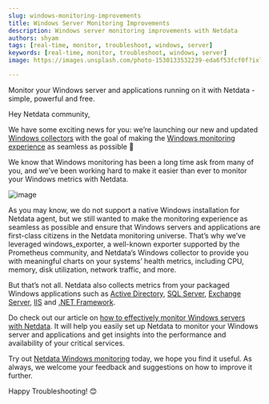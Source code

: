 ```yaml
---
slug: windows-monitoring-improvements
title: Windows Server Monitoring Improvements
description: Windows server monitoring improvements with Netdata
authors: shyam
tags: [real-time, monitor, troubleshoot, windows, server]
keywords: [real-time, monitor, troubleshoot, windows, server]
image: https://images.unsplash.com/photo-1530133532239-eda6f53fcf0f?ixlib=rb-4.0.3&ixid=MnwxMjA3fDB8MHxwaG90by1wYWdlfHx8fGVufDB8fHx8&auto=format&fit=crop&w=1074&q=80

---
```


Monitor your Windows server and applications running on it with Netdata - simple, powerful and free.

<!--truncate-->

Hey Netdata community,

We have some exciting news for you: we’re launching our new and updated [Windows collectors](https://learn.netdata.cloud/docs/data-collection/monitor-anything/System%20Metrics/Windows-machines) with the goal of making the [Windows monitoring experience](https://www.netdata.cloud/windows-monitoring/) as seamless as possible 🎉

We know that Windows monitoring has been a long time ask from many of you, and we’ve been working hard to make it easier than ever to monitor your Windows metrics with Netdata.

![image](https://user-images.githubusercontent.com/24860547/224129332-22b6f7ad-5dcc-435d-9839-71dfd2195c09.png)

As you may know, we do not support a native Windows installation for Netdata agent, but we still wanted to make the monitoring experience as seamless as possible and ensure that Windows servers and applications are first-class citizens in the Netdata monitoring universe.
That’s why we’ve leveraged windows_exporter, a well-known exporter supported by the Prometheus community, and Netdata’s Windows collector to provide you with meaningful charts on your systems’ health metrics, including CPU, memory, disk utilization, network traffic, and more.

But that’s not all. Netdata also collects metrics from your packaged Windows applications such as [Active Directory](https://www.netdata.cloud/ad-monitoring/), [SQL Server](https://www.netdata.cloud/mssql-monitoring/), [Exchange Server](https://www.netdata.cloud/msexchange-monitoring/), [IIS](https://www.netdata.cloud/iis-monitoring/) and [.NET Framework](https://www.netdata.cloud/dotnet-monitoring/). 

Do check out our article on [how to effectively monitor Windows servers with Netdata](https://www.netdata.cloud/windows-monitoring/). It will help you easily set up Netdata to monitor your Windows server and applications and get insights into the performance and availability of your critical services.

Try out [Netdata Windows monitoring](https://app.netdata.cloud/spaces/netdata-demo/rooms/windows/?utm_campaign=technical&utm_source=content&utm_medium=website&utm_content=windows) today, we hope you find it useful. As always, we welcome your feedback and suggestions on how to improve it further.

Happy Troubleshooting! 😊
